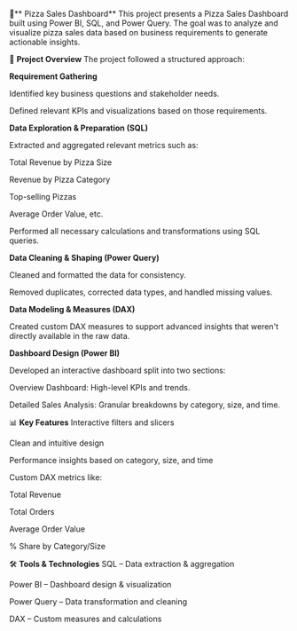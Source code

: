 🍕** Pizza Sales Dashboard**
This project presents a Pizza Sales Dashboard built using Power BI, SQL, and Power Query. The goal was to analyze and visualize pizza sales data based on business requirements to generate actionable insights.

📌 **Project Overview**
The project followed a structured approach:

**Requirement Gathering**

Identified key business questions and stakeholder needs.

Defined relevant KPIs and visualizations based on those requirements.

**Data Exploration & Preparation (SQL)**

Extracted and aggregated relevant metrics such as:

Total Revenue by Pizza Size

Revenue by Pizza Category

Top-selling Pizzas

Average Order Value, etc.

Performed all necessary calculations and transformations using SQL queries.

**Data Cleaning & Shaping (Power Query)**

Cleaned and formatted the data for consistency.

Removed duplicates, corrected data types, and handled missing values.

**Data Modeling & Measures (DAX)**

Created custom DAX measures to support advanced insights that weren't directly available in the raw data.

**Dashboard Design (Power BI)**

Developed an interactive dashboard split into two sections:

Overview Dashboard: High-level KPIs and trends.

Detailed Sales Analysis: Granular breakdowns by category, size, and time.

📊 **Key Features**
Interactive filters and slicers

Clean and intuitive design

Performance insights based on category, size, and time

Custom DAX metrics like:

Total Revenue

Total Orders

Average Order Value

% Share by Category/Size

🛠️ **Tools & Technologies**
SQL – Data extraction & aggregation

Power BI – Dashboard design & visualization

Power Query – Data transformation and cleaning

DAX – Custom measures and calculations
